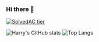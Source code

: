 ### Hi there 👋

<!--
**rladydgn/rladydgn** is a ✨ _special_ ✨ repository because its `README.md` (this file) appears on your GitHub profile.

Here are some ideas to get you started:

- 🔭 I’m currently working on ...
- 🌱 I’m currently learning ...
- 👯 I’m looking to collaborate on ...
- 🤔 I’m looking for help with ...
- 💬 Ask me about ...
- 📫 How to reach me: ...
- 😄 Pronouns: ...
- ⚡ Fun fact: ...
-->
[![SolvedAC tier](http://mazassumnida.wtf/api/v2/generate_badge?boj=dhdgn)](https://solved.ac/dhdgn)

![Harry's GitHub stats](https://github-readme-stats.vercel.app/api?username=rladydgn&show_icons=true&theme=dark)
![Top Langs](https://github-readme-stats.vercel.app/api/top-langs/?username=rladydgn&theme=dark)
